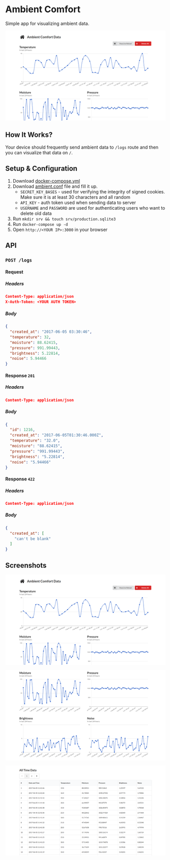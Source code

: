 # Ambient Comfort
Simple app for visualizing ambient data.

![Application screenshot](https://github.com/hermanzdosilovic/ambient-comfort/blob/master/.github/screenshot1.png)

## How It Works?
Your device should frequently send ambient data to `/logs` route and then you can visualize that data on `/`.

## Setup & Configuration

1. Download [docker-compose.yml](https://github.com/hermanzdosilovic/ambient-comfort/blob/master/docker-compose.yml)
2. Download [ambient.conf](https://github.com/hermanzdosilovic/ambient-comfort/blob/master/ambient.conf) file and fill it up.
    - `SECRET_KEY_BASES` - used for verifying the integrity of signed cookies. Make sure it is at least 30 characters and all random
    - `API_KEY` - auth token used when sending data to server
    - `USERNAME` and `PASSWORD` are used for authenticating users who want to delete old data
3. Run `mkdir srv && touch srv/production.sqlite3`
4. Run `docker-compose up -d`
5. Open `http://<YOUR IP>:3000` in your browser

## API
### `POST /logs`
#### Request
##### Headers
```json
Content-Type: application/json
X-Auth-Token: <YOUR AUTH TOKEN>
```

##### Body
```json
{
  "created_at": "2017-06-05 03:30:46",
  "temperature": 32,
  "moisture": 88.62415,
  "pressure": 991.99443,
  "brightness": 5.22814,
  "noise": 5.94466
}
```

#### Response `201`
##### Headers
```json
Content-Type: application/json
```

##### Body
```json
{
  "id": 1216,
  "created_at": "2017-06-05T01:30:46.000Z",
  "temperature": "32.0",
  "moisture": "88.62415",
  "pressure": "991.99443",
  "brightness": "5.22814",
  "noise": "5.94466"
}
```

#### Response `422`
##### Headers
```json
Content-Type: application/json
```

##### Body
```json
{
  "created_at": [
    "can't be blank"
  ]
}
```

## Screenshots
![Application screenshot #1](https://github.com/hermanzdosilovic/ambient-comfort/blob/master/.github/screenshot1.png)

![Application screenshot #2](https://github.com/hermanzdosilovic/ambient-comfort/blob/master/.github/screenshot2.png)

![Application screenshot #3](https://github.com/hermanzdosilovic/ambient-comfort/blob/master/.github/screenshot3.png)
